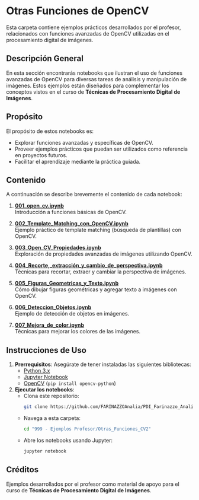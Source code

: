 # Otras Funciones de OpenCV

Esta carpeta contiene ejemplos prácticos desarrollados por el profesor, relacionados con funciones avanzadas de OpenCV utilizadas en el procesamiento digital de imágenes.

## Descripción General

En esta sección encontrarás notebooks que ilustran el uso de funciones avanzadas de OpenCV para diversas tareas de análisis y manipulación de imágenes. Estos ejemplos están diseñados para complementar los conceptos vistos en el curso de **Técnicas de Procesamiento Digital de Imágenes**.

## Propósito

El propósito de estos notebooks es:
- Explorar funciones avanzadas y específicas de OpenCV.
- Proveer ejemplos prácticos que puedan ser utilizados como referencia en proyectos futuros.
- Facilitar el aprendizaje mediante la práctica guiada.

## Contenido

A continuación se describe brevemente el contenido de cada notebook:

1. **[001_open_cv.ipynb](https://github.com/FARINAZZOAnalia/PDI_Farinazzo_Analia/blob/main/999%20-%20Ejemplos%20Profesor/Otras_Funciones_CV2/001_open_cv.ipynb)**  
   Introducción a funciones básicas de OpenCV.

2. **[002_Template_Matching_con_OpenCV.ipynb](https://github.com/FARINAZZOAnalia/PDI_Farinazzo_Analia/blob/main/999%20-%20Ejemplos%20Profesor/Otras_Funciones_CV2/002_Template_Matching_con_OpenCV.ipynb)**  
   Ejemplo práctico de template matching (búsqueda de plantillas) con OpenCV.

3. **[003_Open_CV_Propiedades.ipynb](https://github.com/FARINAZZOAnalia/PDI_Farinazzo_Analia/blob/main/999%20-%20Ejemplos%20Profesor/Otras_Funciones_CV2/003_Open_CV_Propiedades.ipynb)**  
   Exploración de propiedades avanzadas de imágenes utilizando OpenCV.

4. **[004_Recorte,_extracción_y_cambio_de_perspectiva.ipynb](https://github.com/FARINAZZOAnalia/PDI_Farinazzo_Analia/blob/main/999%20-%20Ejemplos%20Profesor/Otras_Funciones_CV2/004_Recorte,_extracción_y_cambio_de_perspectiva.ipynb)**  
   Técnicas para recortar, extraer y cambiar la perspectiva de imágenes.

5. **[005_Figuras_Geometricas_y_Texto.ipynb](https://github.com/FARINAZZOAnalia/PDI_Farinazzo_Analia/blob/main/999%20-%20Ejemplos%20Profesor/Otras_Funciones_CV2/005_Figuras_Geometricas_y_Texto.ipynb)**  
   Cómo dibujar figuras geométricas y agregar texto a imágenes con OpenCV.

6. **[006_Deteccion_Objetos.ipynb](https://github.com/FARINAZZOAnalia/PDI_Farinazzo_Analia/blob/main/999%20-%20Ejemplos%20Profesor/Otras_Funciones_CV2/006_Deteccion_Objetos.ipynb)**  
   Ejemplo de detección de objetos en imágenes.

7. **[007_Mejora_de_color.ipynb](https://github.com/FARINAZZOAnalia/PDI_Farinazzo_Analia/blob/main/999%20-%20Ejemplos%20Profesor/Otras_Funciones_CV2/007_Mejora_de_color.ipynb)**  
   Técnicas para mejorar los colores de las imágenes.

## Instrucciones de Uso

1. **Prerrequisitos**: Asegúrate de tener instaladas las siguientes bibliotecas:
   - [Python 3.x](https://www.python.org/)
   - [Jupyter Notebook](https://jupyter.org/)
   - [OpenCV](https://opencv.org/) (`pip install opencv-python`)
2. **Ejecutar los notebooks**:
   - Clona este repositorio:  
     ```bash
     git clone https://github.com/FARINAZZOAnalia/PDI_Farinazzo_Analia.git
     ```
   - Navega a esta carpeta:
     ```bash
     cd "999 - Ejemplos Profesor/Otras_Funciones_CV2"
     ```
   - Abre los notebooks usando Jupyter:
     ```bash
     jupyter notebook
     ```

## Créditos

Ejemplos desarrollados por el profesor como material de apoyo para el curso de **Técnicas de Procesamiento Digital de Imágenes**.
